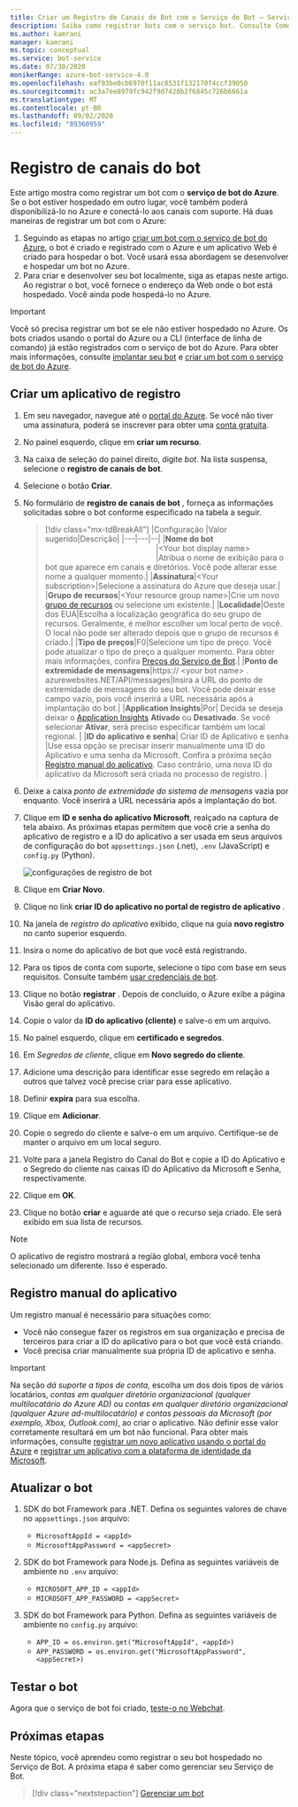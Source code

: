 ```yaml
---
title: Criar um Registro de Canais de Bot com o Serviço de Bot – Serviço de Bot
description: Saiba como registrar bots com o serviço bot. Consulte Como conectar bots aos canais do serviço de bot do Azure para que eles possam interagir com os usuários.
ms.author: kamrani
manager: kamrani
ms.topic: conceptual
ms.service: bot-service
ms.date: 07/30/2020
monikerRange: azure-bot-service-4.0
ms.openlocfilehash: eaf93be0cb6970f11ac8531f132170f4ccf39050
ms.sourcegitcommit: ac3a7ee8979fc942f9d7420b2f6845c726b6661a
ms.translationtype: MT
ms.contentlocale: pt-BR
ms.lasthandoff: 09/02/2020
ms.locfileid: "89360959"
---
```

# <a name="bot-channels-registration"></a>Registro de canais do bot

Este artigo mostra como registrar um bot com o **serviço de bot do Azure**. Se o bot estiver hospedado em outro lugar, você também poderá disponibilizá-lo no Azure e conectá-lo aos canais com suporte. Há duas maneiras de registrar um bot com o Azure:

1. Seguindo as etapas no artigo [criar um bot com o serviço de bot do Azure](~/v4sdk/abs-quickstart.md), o bot é criado e registrado com o Azure e um aplicativo Web é criado para hospedar o bot. Você usará essa abordagem se desenvolver e hospedar um bot no Azure.
1. Para criar e desenvolver seu bot localmente, siga as etapas neste artigo. Ao registrar o bot, você fornece o endereço da Web onde o bot está hospedado. Você ainda pode hospedá-lo no Azure.

> [!IMPORTANT]
> Você só precisa registrar um bot se ele não estiver hospedado no Azure.
Os bots criados usando o portal do Azure ou a CLI (interface de linha de comando) já estão registrados com o serviço de bot do Azure. Para obter mais informações, consulte [implantar seu bot](~/bot-builder-deploy-az-cli.md) e [criar um bot com o serviço de bot do Azure](~/v4sdk/abs-quickstart.md).

## <a name="create-a-registration-application"></a>Criar um aplicativo de registro

1. Em seu navegador, navegue até o [portal do Azure](https://ms.portal.azure.com). Se você não tiver uma assinatura, poderá se inscrever para obter uma <a href="https://azure.microsoft.com/free/" target="_blank">conta gratuita</a>.

1. No painel esquerdo, clique em **criar um recurso**.
1. Na caixa de seleção do painel direito, digite *bot*. Na lista suspensa, selecione o **registro de canais de bot**.
1. Selecione o botão **Criar**.
1. No formulário de **registro de canais de bot** , forneça as informações solicitadas sobre o bot conforme especificado na tabela a seguir.

    > [!div class="mx-tdBreakAll"]
    >   |Configuração |Valor sugerido|Descrição|
    >   |---|---|--|
    >   |**Nome do bot** <img width="200px"/>|\<Your bot display name><img width="200px"/>|Atribua o nome de exibição para o bot que aparece em canais e diretórios. Você pode alterar esse nome a qualquer momento.|
    >   |**Assinatura**|\<Your subscription>|Selecione a assinatura do Azure que deseja usar.|
    >   |**Grupo de recursos**|\<Your resource group name>|Crie um novo [grupo de recursos](/azure/azure-resource-manager/resource-group-overview#resource-groups) ou selecione um existente.|
    >   |**Localidade**|Oeste dos EUA|Escolha a localização geográfica do seu grupo de recursos. Geralmente, é melhor escolher um local perto de você. O local não pode ser alterado depois que o grupo de recursos é criado.|
    >   |**Tipo de preços**|F0|Selecione um tipo de preço. Você pode atualizar o tipo de preço a qualquer momento. Para obter mais informações, confira [Preços do Serviço de Bot](https://azure.microsoft.com/pricing/details/bot-service/).|
    >   |**Ponto de extremidade de mensagens**|https:// \<your bot name> . azurewebsites.NET/API/messages|Insira a URL do ponto de extremidade de mensagens do seu bot. Você pode deixar esse campo vazio, pois você inserirá a URL necessária após a implantação do bot.|
    >   |**Application Insights**|Por| Decida se deseja deixar o [Application Insights](bot-service-manage-analytics.md) **Ativado** ou **Desativado**. Se você selecionar **Ativar**, será preciso especificar também um local regional. |
    >   |**ID do aplicativo e senha**| Criar ID de Aplicativo e senha |Use essa opção se precisar inserir manualmente uma ID do Aplicativo e uma senha da Microsoft. Confira a próxima seção [Registro manual do aplicativo](#manual-app-registration). Caso contrário, uma nova ID do aplicativo da Microsoft será criada no processo de registro. |

1. Deixe a caixa *ponto de extremidade do sistema de mensagens* vazia por enquanto. Você inserirá a URL necessária após a implantação do bot.
1. Clique em **ID e senha do aplicativo Microsoft**, realçado na captura de tela abaixo.  As próximas etapas permitem que você crie a senha do aplicativo de registro e a ID do aplicativo a ser usada em seus arquivos de configuração do bot `appsettings.json` (.net), `.env` (JavaScript) e `config.py` (Python).

    ![configurações de registro de bot](media/azure-bot-quickstarts/bot-channels-registration-settings.png)

1. Clique em **Criar Novo**.
1. Clique no link **criar ID do aplicativo no portal de registro de aplicativo** .
1. Na janela de *registro do aplicativo* exibido, clique na guia **novo registro** no canto superior esquerdo.
1. Insira o nome do aplicativo de bot que você está registrando.
1. Para os tipos de conta com suporte, selecione o tipo com base em seus requisitos. Consulte também [usar credenciais de bot](bot-service-debug-emulator.md#use-bot-credentials).
1. Clique no botão **registrar** . Depois de concluído, o Azure exibe a página Visão geral do aplicativo.
1. Copie o valor da **ID do aplicativo (cliente)** e salve-o em um arquivo.
1. No painel esquerdo, clique em **certificado e segredos**.
1. Em *Segredos de cliente*, clique em **Novo segredo do cliente**.
1. Adicione uma descrição para identificar esse segredo em relação a outros que talvez você precise criar para esse aplicativo.
1. Definir **expira** para sua escolha.
1. Clique em **Adicionar**.
1. Copie o segredo do cliente e salve-o em um arquivo. Certifique-se de manter o arquivo em um local seguro.
1. Volte para a janela Registro do Canal do Bot e copie a ID do Aplicativo e o Segredo do cliente nas caixas ID do Aplicativo da Microsoft e Senha, respectivamente.
1. Clique em **OK**.
1. Clique no botão **criar** e aguarde até que o recurso seja criado. Ele será exibido em sua lista de recursos.

> [!NOTE]
> O aplicativo de registro mostrará a região global, embora você tenha selecionado um diferente. Isso é esperado.

## <a name="manual-app-registration"></a>Registro manual do aplicativo

Um registro manual é necessário para situações como:

- Você não consegue fazer os registros em sua organização e precisa de terceiros para criar a ID do aplicativo para o bot que você está criando.
- Você precisa criar manualmente sua própria ID de aplicativo e senha.

> [!IMPORTANT]
> Na seção *dá suporte a tipos de conta*, escolha um dos dois tipos de vários locatários, *contas em qualquer diretório organizacional (qualquer multilocatário do Azure AD)* ou *contas em qualquer diretório organizacional (qualquer Azure ad-multilocatário) e contas pessoais da Microsoft (por exemplo, Xbox, Outlook.com)*, ao criar o aplicativo. Não definir esse valor corretamente resultará em um bot não funcional. Para obter mais informações, consulte [registrar um novo aplicativo usando o portal do Azure](https://docs.microsoft.com/azure/active-directory/develop/quickstart-register-app#register-a-new-application-using-the-azure-portal) e [registrar um aplicativo com a plataforma de identidade da Microsoft](https://docs.microsoft.com/azure/active-directory/develop/quickstart-register-app#register-a-new-application-using-the-azure-portal).

## <a name="update-the-bot"></a>Atualizar o bot

1. SDK do bot Framework para .NET. Defina os seguintes valores de chave no `appsettings.json` arquivo:
    - `MicrosoftAppId = <appId>`
    - `MicrosoftAppPassword = <appSecret>`

1. SDK do bot Framework para Node.js. Defina as seguintes variáveis de ambiente no `.env` arquivo:
    - `MICROSOFT_APP_ID = <appId>`
    - `MICROSOFT_APP_PASSWORD = <appSecret>`

1. SDK do bot Framework para Python. Defina as seguintes variáveis de ambiente no `config.py` arquivo:
    - `APP_ID = os.environ.get("MicrosoftAppId", <appId>)`
    - `APP_PASSWORD = os.environ.get("MicrosoftAppPassword", <appSecret>)`

## <a name="test-the-bot"></a>Testar o bot

Agora que o serviço de bot foi criado, [teste-o no Webchat](v4sdk/abs-quickstart.md#test-the-bot).

## <a name="next-steps"></a>Próximas etapas

Neste tópico, você aprendeu como registrar o seu bot hospedado no Serviço de Bot. A próxima etapa é saber como gerenciar seu Serviço de Bot.

> [!div class="nextstepaction"]
> [Gerenciar um bot](bot-service-manage-overview.md)
